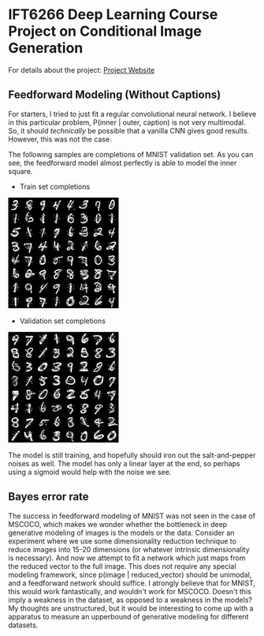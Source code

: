 # IFT6266 Deep Learning Course Project on Conditional Image Generation

For details about the project: [Project Website](https://ift6266h17.wordpress.com/project-description/)

## Feedforward Modeling (Without Captions)

For starters, I tried to just fit a regular convolutional neural network. 
I believe in this particular problem, P(inner | outer, caption) is not very multimodal.
So, it should _technically_ be possible that a vanilla CNN gives good results.
However, this was not the case.

The following samples are completions of MNIST validation set. As you can see, the feedforward model almost perfectly is able to model the inner square.

- Train set completions

![MNIST train set completions](images/ff-cnn-mnist-train.jpg)

- Validation set completions

![MNIST validation set completions](images/ff-cnn-mnist-validation.jpg)

The model is still training, and hopefully should iron out the salt-and-pepper noises as well. The model has only a linear layer at the end, so perhaps using a sigmoid would help with the noise we see.

## Bayes error rate
The success in feedforward modeling of MNIST was not seen in the case of MSCOCO, which makes we wonder whether the bottleneck in deep generative modeling of images is the models or the data. Consider an experiment where we use some dimensionality reduction technique to reduce images into 15-20 dimensions (or whatever intrinsic dimensionality is necessary). And now we attempt to fit a network which just maps from the reduced vector to the full image. This does not require any special modeling framework, since p(image | reduced_vector) should be unimodal, and a feedforward network should suffice. I atrongly believe that for MNIST, this would work fantastically, and wouldn't work for MSCOCO. Doesn't this imply a weakness in the dataset, as opposed to a weakness in the models? My thoughts are unstructured, but it would be interesting to come up with a apparatus to measure an upperbound of generative modeling for different datasets.
